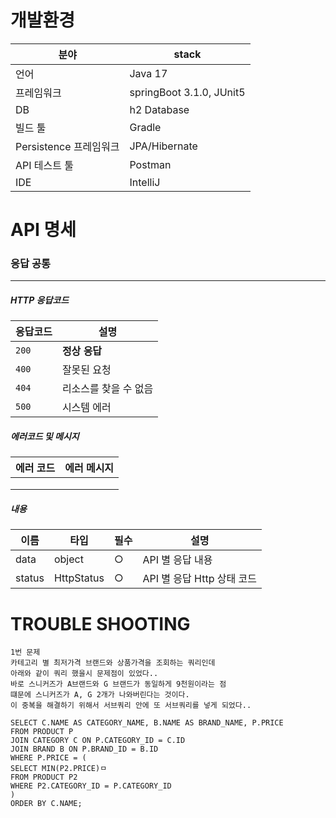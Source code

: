 # 개발환경



| 분야                   | stack                    |
| ---------------------- | ------------------------ |
| 언어                   | Java 17                  |
| 프레임워크             | springBoot 3.1.0, JUnit5 |
| DB                     | h2 Database              |
| 빌드 툴                | Gradle                   |
| Persistence 프레임워크 | JPA/Hibernate            |
| API 테스트 툴          | Postman                  |
| IDE                    | IntelliJ                 |



# API 명세

### 응답 공통



------

##### HTTP 응답코드



| 응답코드 | 설명                  |
| -------- | --------------------- |
| `200`    | **정상 응답**         |
| `400`    | 잘못된 요청           |
| `404`    | 리소스를 찾을 수 없음 |
| `500`    | 시스템 에러           |

##### 에러코드 및 메시지

| 에러 코드 | 에러 메시지 |
| --------- | ----------- |
|           |             |
|           |             |
|           |             |

##### 내용

| 이름   | 타입       | 필수 | 설명                       |
| ------ | ---------- | ---- | -------------------------- |
| data   | object     | ○    | API 별 응답 내용           |
| status | HttpStatus | ○    | API 별 응답 Http 상태 코드 |



#  TROUBLE SHOOTING

```
1번 문제
카테고리 별 최저가격 브랜드와 상품가격을 조회하는 쿼리인데
아래와 같이 쿼리 했을시 문제점이 있었다..
바로 스니커즈가 A브랜드와 G 브랜드가 동일하게 9천원이라는 점
떄문에 스니커즈가 A, G 2개가 나와버린다는 것이다.
이 중복을 해결하기 위해서 서브쿼리 안에 또 서브쿼리를 넣게 되었다..

SELECT C.NAME AS CATEGORY_NAME, B.NAME AS BRAND_NAME, P.PRICE
FROM PRODUCT P
JOIN CATEGORY C ON P.CATEGORY_ID = C.ID
JOIN BRAND B ON P.BRAND_ID = B.ID
WHERE P.PRICE = (
SELECT MIN(P2.PRICE)ㅁ
FROM PRODUCT P2
WHERE P2.CATEGORY_ID = P.CATEGORY_ID
)
ORDER BY C.NAME;
```